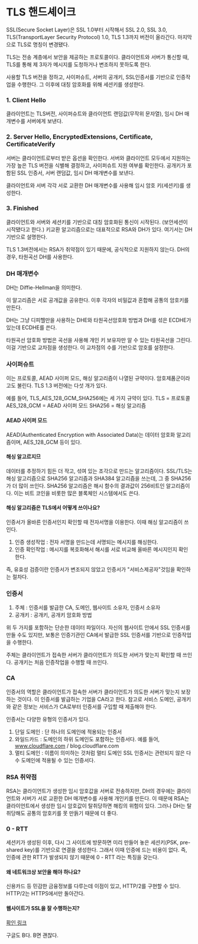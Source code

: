 # TLS 핸드셰이크

SSL(Secure Socket Layer)은 SSL 1.0부터 시작해서 SSL 2.0, SSL 3.0, TLS(TransportLayer Security Protocol) 1.0, TLS 1.3까지 버전이 올라간다.
마지막으로 TLS로 명칭이 변경됐다.

TLS는 전송 계층에서 보안을 제공하는 프로토콜이다.
클라이언트와 서버가 통신할 때, TLS를 통해 제 3자가 메시지를 도청하거나 변조하지 못하도록 한다.

사용할 TLS 버전을 정하고, 사이퍼슈트, 서버의 공개키, SSL인증서를 기반으로 인증작업을 수행한다.
그 이후에 대칭 암호화를 위해 세션키를 생성한다.

### 1. Client Hello

클라이언트는 TLS버전, 사이퍼슈트와 클라이언트 랜덤값(무작위 문자열), 임시 DH 매개변수를 서버에게 보낸다.

### 2. Server Hello, EncryptedExtensions, Certificate, CertificateVerify

서버는 클라이언트로부터 받은 옵션을 확인한다.
서버와 클라이언트 모두에서 지원하는 가장 높은 TLS 버전을 식별해 결정하고, 사이퍼슈트 지원 여부를 확인한다.
공개키가 포함된 SSL 인증서, 서버 랜덤값, 임시 DH 매개변수를 보낸다.

클라이언트와 서버 각각 서로 교환한 DH 매개변수를 사용해 임시 암호 키(세션키)를 생성한다.

### 3. Finished

클라이언트와 서버와 세션키를 기반으로 대칭 암호화된 통신이 시작된다. (보안세션이 시작됐다고 한다.)
키교환 알고리즘으로는 대표적으로 RSA와 DH가 있다.
여기서는 DH 기반으로 설명한다.

TLS 1.3버전에서는 RSA가 취약점이 있기 때문에, 공식적으로 지원하지 않는다.
DH의 경우, 타원곡선 DH를 사용한다.

### DH 매개변수

DH는 Diffie-Hellman을 의미한다.

이 알고리즘은 서로 공개값을 공유한다.
이후 각자의 비밀값과 혼합해 공통의 암호키를 만든다.

DH는 그냥 디피헬만을 사용하는 DHE와 타원곡선암호화 방법과 DH를 섞은 ECDHE가 있는데 ECDHE를 쓴다.

타원곡선 암호화 방법은 곡선을 사용해 개인 키 보유자만 알 수 있는 타원곡선을 그린다.
이걸 기반으로 교차점을 생성한다.
이 교차점의 수를 기반으로 암호를 설정한다.

### 사이퍼슈트

이는 프로토콜, AEAD 사이퍼 모드, 해싱 알고리즘이 나열된 규약이다.
암호제품군이라고도 불린다. TLS 1.3 버전에는 다섯 개가 있다.

예를 들어, TLS_AES_128_GCM_SHA256에는 세 가지 규약이 있다.
TLS = 프로토콜
AES_128_GCM = AEAD 사이퍼 모드
SHA256 = 해싱 알고리즘

#### AEAD 사이퍼 모드

AEAD(Authenticated Encryption with Associated Data)는 데이터 암호화 알고리즘이며, AES_128_GCM 등이 있다.

#### 해싱 알고르지므

데이터를 추정하기 힘든 더 작고, 섞여 있는 조각으로 만드는 알고리즘이다.
SSL/TLS는 해싱 알고리즘으로 SHA256 알고리즘과 SHA384 알고리즘을 쓰는데, 그 중 SHA256가 더 많이 쓰인다.
SHA256 알고리즘은 해시 함수의 결과값이 256비트인 알고리즘이다.
이는 비트 코인을 비롯한 많은 블록체인 시스템에서도 쓴다.

#### 해싱 알고리즘은 TLS에서 어떻게 쓰이나요?

인증서가 올바른 인증서인지 확인할 때 전자서명을 이용한다.
이때 해싱 알고리즘이 쓰인다.

1. 인증 생성작업 : 전자 서명을 만드는데 서명되는 메시지를 해싱한다.
2. 인증 확인작업 : 메시지를 복호화해서 해시를 서로 비교해 올바른 메시지인지 확인한다.

즉, 유효성 검증이란 인증서가 변조되지 않았고 인증서가 "서비스제공자"것임을 확인하는 절차다.

### 인증서

1. 주체 : 인증서를 발급한 CA, 도메인, 웹사이트 소유자, 인증서 소유자
2. 공개키 : 공개키, 공개키 암호화 방법

위 두 가지를 포함하는 단순한 데이터 파일이다.
자신의 웹사이트 안에서 SSL 인증서를 만들 수도 있지만, 보통은 인증기관인 CA에서 발급한 SSL 인증서를 기반으로 인증작업을 수행한다.

주체는 클라이언트가 접속한 서버가 클라이언트가 의도한 서버가 맞는지 확인할 때 쓰인다.
공개키는 처음 인증작업을 수행할 때 쓰인다.

### CA

인증서의 역할은 클라이언트가 접속한 서버가 클라이언트가 의도한 서버가 맞는지 보장하는 것이다.
이 인증서를 발급하는 기업을 CA라고 한다.
참고로 서비스 도메인, 공개키와 같은 정보는 서비스가 CA로부터 인증서를 구입할 때 제출해야 한다.

인증서는 다양한 유형의 인증서가 있다.

1. 단일 도메인 : 단 하나의 도메인에 적용되는 인증서
2. 와일드카드 : 도메인의 하위 도메인도 포함하는 인증서다. 예를 들어, www.cloudflare.com / blog.cloudflare.com
3. 멀티 도메인 : 이름이 의미하는 것처럼 멀티 도메인 SSL 인증서는 관련되지 않은 다수 도메인에 적용될 수 있는 인증서다.

### RSA 취약점

RSA는 클라이언트가 생성한 임시 암호값을 서버로 전송하지만, DH의 경우에는 클라이언트와 서버가 서로 교환한 DH 매개변수를 사용해 개인키를 만든다.
이 때문에 RSA는 클라이언트에서 생성한 임시 암호값이 탈취당하면 해킹의 위험이 있다.
그러나 DH는 탈취당해도 공통의 암호키를 못 만듥기 때문에 더 좋다.

### 0 - RTT

세션키가 생성된 이후, 다시 그 사이트에 방문하면 미리 만들어 놓은 세션키(PSK, pre-shared key)를 기반으로 연결을 생성한다.
그래서 이때 인증에 드는 비용이 없다.
즉, 인증에 관한 RTT가 발생되지 않기 때문에 0 - RTT 라는 특징을 갖는다.

#### 왜 네트워크상 보안을 해야 하나요?

신용카드 등 민감한 금융정보를 다루는데 이점이 있고, HTTP/2를 구현할 수 있다.
HTTP/2는 HTTPS에서만 돌아간다.

#### 웹사이트가 SSL을 잘 수행하는지?

[확인 링크](https://www.ssllabs.com/ssltest/)

구글도 B다. B면 괜찮다.
